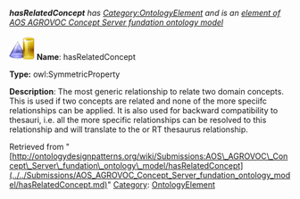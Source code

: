 ___hasRelatedConcept__ has [Category:OntologyElement](../../Category/OntologyElement.md "Category:OntologyElement") and is an [element of](../../Property/ElementOf.md "Property:ElementOf") [AOS AGROVOC Concept Server fundation ontology model](../../Submissions/AOS_AGROVOC_Concept_Server_fundation_ontology_model.md "Submissions:AOS AGROVOC Concept Server fundation ontology model")_


  




[![ObjectProperty](../../images/thumb/c/c3/ObjectProperty.gif/45px-ObjectProperty.gif)](../../Image/ObjectProperty.gif.md "ObjectProperty")
__Name__: hasRelatedConcept 


__Type:__ owl:SymmetricProperty 


__Description__: The most generic relationship to relate two domain concepts. This is used if two concepts are related and none of the more speciifc relationships can be applied. It is also used for backward compatibility to thesauri, i.e. all the more specific relationships can be resolved to this relationship and will translate to the <related term> or RT thesaurus relationship. 





Retrieved from "[http://ontologydesignpatterns.org/wiki/Submissions:AOS\_AGROVOC\_Concept\_Server\_fundation\_ontology\_model/hasRelatedConcept](../../Submissions/AOS_AGROVOC_Concept_Server_fundation_ontology_model/hasRelatedConcept.md)"
 [Category](http://ontologydesignpatterns.org/wiki/Special:Categories "Special:Categories"): [OntologyElement](../../Category/OntologyElement.md "Category:OntologyElement")
